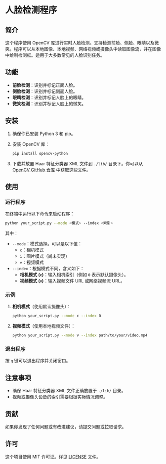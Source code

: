 # 人脸检测程序

## 简介

这个程序使用 OpenCV 库进行实时人脸检测。支持检测前脸、侧脸、眼睛以及微笑。程序可以从本地图像、本地视频、网络视频或摄像头中读取图像流，并在图像中绘制检测框。适用于大多数常见的人脸识别任务。

## 功能

- **前脸检测**：识别并标记正面人脸。
- **侧脸检测**：识别并标记侧面人脸。
- **眼睛检测**：识别并标记人脸上的眼睛。
- **微笑检测**：识别并标记人脸上的微笑。

## 安装

1. 确保你已安装 Python 3 和 pip。
2. 安装 OpenCV 库：

   ```bash
   pip install opencv-python
   ```

3. 下载并放置 Haar 特征分类器 XML 文件到 `./lib/` 目录下。你可以从 [OpenCV GitHub 仓库](https://github.com/opencv/opencv/tree/master/data/haarcascades) 中获取这些文件。

## 使用

### 运行程序

在终端中运行以下命令来启动程序：

```bash
python your_script.py --mode <模式> --index <索引>
```

其中：
- `--mode`：模式选择。可以是以下值：
  - `c`：相机模式
  - `i`：图片模式（尚未实现）
  - `v`：视频模式
- `--index`：根据模式不同，含义如下：
  - **相机模式 (`c`)**：输入相机索引（例如 `0` 表示默认摄像头）。
  - **视频模式 (`v`)**：输入视频文件 URL 或网络视频流 URL。

### 示例

1. **相机模式**（使用默认摄像头）：

   ```bash
   python your_script.py --mode c --index 0
   ```

2. **视频模式**（使用本地视频文件）：

   ```bash
   python your_script.py --mode v --index path/to/your/video.mp4
   ```

### 退出程序

按 `q` 键可以退出程序并关闭窗口。

## 注意事项

- 确保 Haar 特征分类器 XML 文件正确放置于 `./lib/` 目录。
- 视频或摄像头设备的索引需要根据实际情况调整。

## 贡献

如果你发现了任何问题或有改进建议，请提交问题或拉取请求。

## 许可

这个项目使用 MIT 许可证。详见 [LICENSE](LICENSE) 文件。
